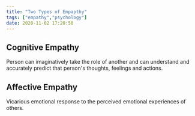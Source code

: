 ```yaml
---
title: "Two Types of Empapthy"
tags: ["empathy","psychology"]
date: 2020-11-02 17:20:50
---
```


## Cognitive Empathy
Person can imaginatively take the role of another and can understand and accurately predict that person's thoughts, feelings and actions.

## Affective Empathy
Vicarious emotional response to the perceived emotional experiences of others.


